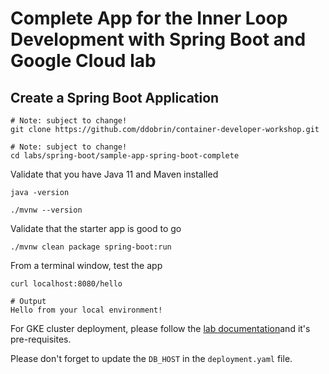 # Complete App for the Inner Loop Development with Spring Boot and Google Cloud lab

## Create a Spring Boot Application

```
# Note: subject to change!
git clone https://github.com/ddobrin/container-developer-workshop.git

# Note: subject to change!
cd labs/spring-boot/sample-app-spring-boot-complete
```

Validate that you have Java 11 and Maven installed
```shell
java -version

./mvnw --version
```

Validate that the starter app is good to go
```
./mvnw clean package spring-boot:run
```

From a terminal window, test the app
```
curl localhost:8080/hello

# Output
Hello from your local environment!
```

For GKE cluster deployment, please follow the [lab documentation](https://github.com/ddobrin/container-developer-workshop/blob/main/labs/spring-boot/README.md)and it's pre-requisites.

Please don't forget to update the `DB_HOST` in the `deployment.yaml` file.

